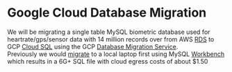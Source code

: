 # Google Cloud Database Migration
We will be migrating a single table MySQL biometric database used for heartrate/gps/sensor data with 14 million records over from AWS [RDS](https://us-east-1.console.aws.amazon.com/rds/home?region=us-east-1#databases:) to GCP [Cloud SQL](https://cloud.google.com/sql) using the GCP [Database Migration Service](https://cloud.google.com/database-migration).\
Previously we would [migrate](http://wiki.obrienlabs.cloud/display/DEV/Databases#Databases-ConnectingtoMySQL) to a local laptop first using MySQL [Workbench](https://dev.mysql.com/downloads/file/?id=514058) which results in a 6G+ SQL file with cloud egress costs of about $1.50

